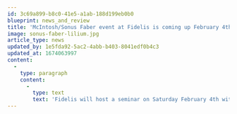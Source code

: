 ```yaml
---
id: 3c69a899-b8c0-41e5-a1ab-188d199eb0b0
blueprint: news_and_review
title: 'McIntosh/Sonus Faber event at Fidelis is coming up February 4th 2023!'
image: sonus-faber-lilium.jpg
article_type: news
updated_by: 1e5fda92-5ac2-4abb-b403-8041edf0b4c3
updated_at: 1674063997
content:
  -
    type: paragraph
    content:
      -
        type: text
        text: 'Fidelis will host a seminar on Saturday February 4th with sessions at 1:00 and 3:30 PM. The presenter will be William Kline, Global Training Manager for the McIntosh Group. William will be presenting the brand new McIntosh MC451 hybrid amplifiers along with the spectacular Sonus Faber Lilium speakers. Seating will be limited and we kindly request an RSVP for all attendees. Refreshments will be provided and there will be drawings for some exciting door prizes! We look forward to seeing everyone there and touring the world of McIntosh and Sonus Faber.'
---
```

